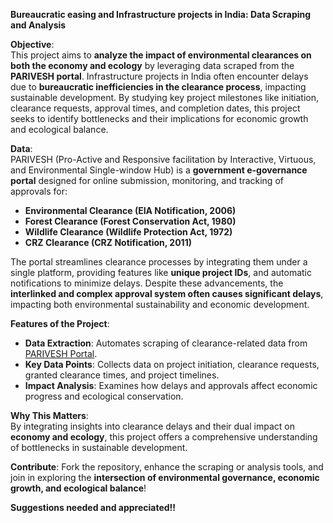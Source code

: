 **Bureaucratic easing and Infrastructure projects in India: Data Scraping and Analysis**

**Objective**:  
This project aims to **analyze the impact of environmental clearances on both the economy and ecology** by leveraging data scraped from the **PARIVESH portal**. Infrastructure projects in India often encounter delays due to **bureaucratic inefficiencies in the clearance process**, impacting sustainable development. By studying key project milestones like initiation, clearance requests, approval times, and completion dates, this project seeks to identify bottlenecks and their implications for economic growth and ecological balance.

**Data**:  
PARIVESH (Pro-Active and Responsive facilitation by Interactive, Virtuous, and Environmental Single-window Hub) is a **government e-governance portal** designed for online submission, monitoring, and tracking of approvals for:  
- **Environmental Clearance (EIA Notification, 2006)**  
- **Forest Clearance (Forest Conservation Act, 1980)**  
- **Wildlife Clearance (Wildlife Protection Act, 1972)**  
- **CRZ Clearance (CRZ Notification, 2011)**  

The portal streamlines clearance processes by integrating them under a single platform, providing features like **unique project IDs**, and automatic notifications to minimize delays. Despite these advancements, the **interlinked and complex approval system often causes significant delays**, impacting both environmental sustainability and economic development.  

**Features of the Project**:  
- **Data Extraction**: Automates scraping of clearance-related data from [PARIVESH Portal](https://parivesh.nic.in/#/).  
- **Key Data Points**: Collects data on project initiation, clearance requests, granted clearance times, and project timelines.  
- **Impact Analysis**: Examines how delays and approvals affect economic progress and ecological conservation.  


**Why This Matters**:  
By integrating insights into clearance delays and their dual impact on **economy and ecology**, this project offers a comprehensive understanding of bottlenecks in sustainable development.  

**Contribute**: Fork the repository, enhance the scraping or analysis tools, and join in exploring the **intersection of environmental governance, economic growth, and ecological balance**!

**Suggestions needed and appreciated!!**
